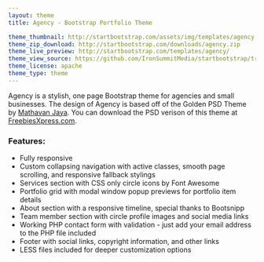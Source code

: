 ```yaml
---
layout: theme
title: Agency - Bootstrap Portfolio Theme

theme_thumbnail: http://startbootstrap.com/assets/img/templates/agency.jpg
theme_zip_download: http://startbootstrap.com/downloads/agency.zip
theme_live_preview: http://startbootstrap.com/templates/agency/
theme_view_source: https://github.com/IronSummitMedia/startbootstrap/tree/gh-pages/templates/agency
theme_license: apache
theme_type: theme
---
```


Agency is a stylish, one page Bootstrap theme for agencies and small businesses. The design of Agency is based off of the Golden PSD Theme by [Mathavan Jaya](https://www.behance.net/MathavanJaya). You can download the PSD verison of this theme at [FreebiesXpress.com](http://freebiesxpress.com/gallery/golden-free-one-page-web-template/).

### Features:

* Fully responsive
* Custom collapsing navigation with active classes, smooth page scrolling, and responsive fallback stylings
* Services section with CSS only circle icons by Font Awesome
* Portfolio grid with modal window popup previews for portfolio item details
* About section with a responsive timeline, special thanks to Bootsnipp
* Team member section with circle profile images and social media links
* Working PHP contact form with validation - just add your email address to the PHP file included
* Footer with social links, copyright information, and other links
* LESS files included for deeper customization options